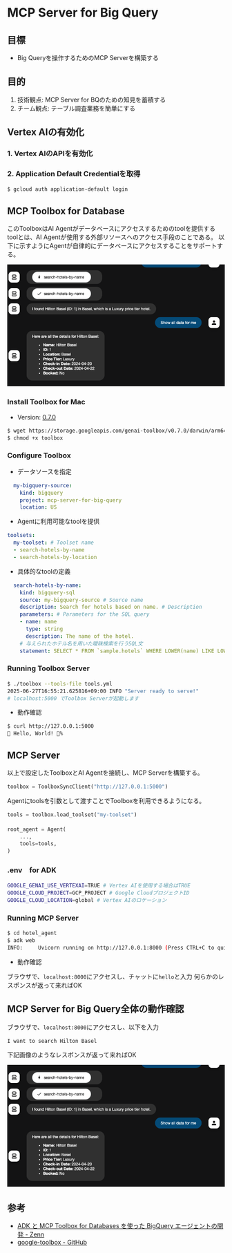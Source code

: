 # MCP Server for Big Query

## 目標

- Big Queryを操作するためのMCP Serverを構築する

## 目的

1. 技術観点: MCP Server for BQのための知見を蓄積する
2. チーム観点: テーブル調査業務を簡単にする

## Vertex AIの有効化

### 1. Vertex AIのAPIを有効化

### 2. Application Default Credentialを取得

```sh
$ gcloud auth application-default login
```

## MCP Toolbox for Database

このToolboxはAI Agentがデータベースにアクセスするためのtoolを提供する
toolとは、AI Agentが使用する外部リソースへのアクセス手段のことである。
以下に示すようにAgentが自律的にデータベースにアクセスすることをサポートする。

![alt text](imgs/demo.png)

### Install Toolbox for Mac

- Version: [0.7.0](https://github.com/googleapis/genai-toolbox/releases/tag/v0.7.0)

```sh
$ wget https://storage.googleapis.com/genai-toolbox/v0.7.0/darwin/arm64/toolbox
$ chmod +x toolbox
```

### Configure Toolbox

- データソースを指定

```yaml
  my-bigquery-source:
    kind: bigquery
    project: mcp-server-for-big-query
    location: US
```

- Agentに利用可能なtoolを提供

```yaml
toolsets:
  my-toolset: # Toolset name
  - search-hotels-by-name
  - search-hotels-by-location
```

- 具体的なtoolの定義

```yaml
  search-hotels-by-name:
    kind: bigquery-sql
    source: my-bigquery-source # Source name
    description: Search for hotels based on name. # Description
    parameters: # Parameters for the SQL query
    - name: name
      type: string
      description: The name of the hotel.
    # 与えられたホテル名を用いた曖昧検索を行うSQL文
    statement: SELECT * FROM `sample.hotels` WHERE LOWER(name) LIKE LOWER(CONCAT('%', @name, '%'));
```

### Running Toolbox Server

```sh
$ ./toolbox --tools-file tools.yml
2025-06-27T16:55:21.625816+09:00 INFO "Server ready to serve!" 
# localhost:5000 でToolbox Serverが起動します
```

- 動作確認

```sh
$ curl http://127.0.0.1:5000
🧰 Hello, World! 🧰%     
```

## MCP Server

以上で設定したToolboxとAI Agentを接続し、MCP Serverを構築する。

```py
toolbox = ToolboxSyncClient("http://127.0.0.1:5000")
```

Agentにtoolsを引数として渡すことでToolboxを利用できるようになる。

```py
tools = toolbox.load_toolset("my-toolset")

root_agent = Agent(
    ...,
    tools=tools,
)
```

### .env　for ADK

```sh
GOOGLE_GENAI_USE_VERTEXAI=TRUE # Vertex AIを使用する場合はTRUE
GOOGLE_CLOUD_PROJECT=GCP_PROJECT # Google CloudプロジェクトID
GOOGLE_CLOUD_LOCATION=global # Vertex AIのロケーション
```

### Running MCP Server

```sh
$ cd hotel_agent
$ adk web
INFO:     Uvicorn running on http://127.0.0.1:8000 (Press CTRL+C to quit)
```

- 動作確認

ブラウザで、`localhost:8000`にアクセスし、チャットに`hello`と入力
何らかのレスポンスが返って来ればOK

## MCP Server for Big Query全体の動作確認

ブラウザで、`localhost:8000`にアクセスし、以下を入力

```
I want to search Hilton Basel
```

下記画像のようなレスポンスが返って来ればOK

![alt text](imgs/demo.png)

## 参考

- [ADK と MCP Toolbox for Databases を使った BigQuery エージェントの開発 - Zenn](https://zenn.dev/hiracky16/articles/90162823db6a4b44a839)
- [google-toolbox - GitHub](https://github.com/googleapis/genai-toolbox) 
